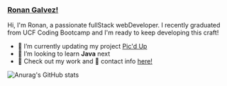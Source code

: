 ### [Ronan Galvez!](https://ronan-codes.github.io/react-portfolio/#)

Hi, I'm Ronan, a passionate fullStack webDeveloper. I recently graduated from UCF Coding Bootcamp and I'm ready to keep developing this craft!

- 🔭 I’m currently updating my project [Pic'd Up](https://github.com/Ronan-Codes/picd-up)
- 🌱 I’m looking to learn **Java** next
- 📁 Check out my work and 💌 contact info [here!](https://ronan-codes.github.io/react-portfolio/#)

![Anurag's GitHub stats](https://github-readme-stats.vercel.app/api?username=ronan-codes&show_icons=true&theme=city_lights)




